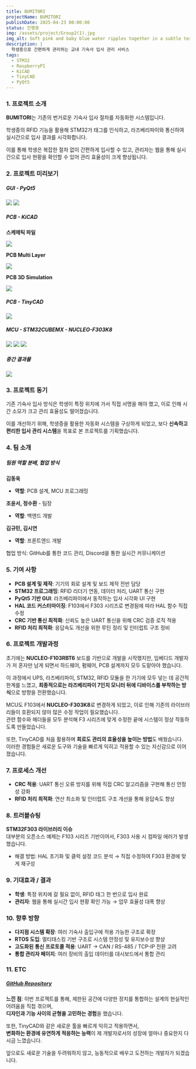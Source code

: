 ```yaml
---
title: BUMITORI
projectName: BUMITORI
publishDate: 2025-04-23 00:00:00
status: 진행중
img: /assets/project/Group2(1).jpg
img_alt: Soft pink and baby blue water ripples together in a subtle texture.
description: |
  학생증으로 간편하게 관리하는 교내 기숙사 입사 관리 서비스
tags:
  - STM32
  - RaspberryPI
  - KiCAD
  - TinyCAD
  - PyQt5
---
```


### 1. 프로젝트 소개


**BUMITORI**는 기존의 번거로운 기숙사 입사 절차를 자동화한 시스템입니다.  

학생증의 RFID 기능을 활용해 STM32가 태그를 인식하고, 라즈베리파이와 통신하여 실시간으로 입사 결과를 시각화합니다.

이를 통해 학생은 복잡한 절차 없이 간편하게 입사할 수 있고, 관리자는 웹을 통해 실시간으로 입사 현황을 확인할 수 있어 관리 효율성이 크게 향상됩니다.


### 2. 프로젝트 미리보기

##### GUI - PyQt5

<img src="/assets/project/BUMITORI/h.png">
<img src="/assets/project/BUMITORI/i.png">


##### PCB - KiCAD

**스케메틱 파일**

<img src="/assets/project/BUMITORI/e.png">

**PCB Multi Layer**

<img src="/assets/project/BUMITORI/f.png">

**PCB 3D Simulation**

<img src="/assets/project/BUMITORI/g.png">

##### PCB - TinyCAD

<img src="/assets/project/BUMITORI/d.png">

##### MCU - STM32CUBEMX - NUCLEO-F303K8

<img src="/assets/project/BUMITORI/a.png">
<img src="/assets/project/BUMITORI/b.png">
<img src="/assets/project/BUMITORI/c.png">


##### 중간 결과물

<img src="/assets/project/BUMITORI/j.png">


### 3. 프로젝트 동기

기존 기숙사 입사 방식은 학생이 특정 위치에 가서 직접 서명을 해야 했고, 이로 인해 시간 소모가 크고 관리 효율성도 떨어졌습니다.  

이를 개선하기 위해, 학생증을 활용한 자동화 시스템을 구상하게 되었고, 보다 **신속하고 편리한 입사 관리 시스템**을 목표로 본 프로젝트를 기획했습니다.


### 4. 팀 소개

##### 팀원 역할 분배, 협업 방식


**김동욱**
- **역할**: PCB 설계, MCU 프로그래밍

**조윤서, 정수환** - 팀장
- **역할**: 백엔드 개발

**김규민, 김시연**
- **역할**: 프론트엔드 개발

협업 방식: GitHub를 통한 코드 관리, Discord을 통한 실시간 커뮤니케이션

### 5. 기여 사항

- **PCB 설계 및 제작**: 기기의 회로 설계 및 보드 제작 전반 담당  
- **STM32 프로그래밍**: RFID 리더기 연동, 데이터 처리, UART 통신 구현  
- **PyQt5 기반 GUI**: 라즈베리파이에서 동작하는 입사 시각화 UI 구현  
- **HAL 코드 커스터마이징**: F103에서 F303 시리즈로 변경됨에 따라 HAL 함수 직접 수정  
- **CRC 기반 통신 최적화**: 신뢰도 높은 UART 통신을 위해 CRC 검증 로직 적용  
- **RFID 처리 최적화**: 응답속도 개선을 위한 루틴 정리 및 인터럽트 구조 정비


### 6. 프로젝트 개발과정
초기에는 **NUCLEO-F103RBT6** 보드를 기반으로 개발을 시작했지만, 임베디드 개발자가 저 혼자만 남게 되면서 하드웨어, 펌웨어, PCB 설계까지 모두 도맡아야 했습니다.

이 과정에서 UPS, 라즈베리파이, STM32, RFID 모듈을 한 기기에 모두 넣는 데 공간적 한계를 느꼈고, **최종적으로는 라즈베리파이 7인치 모니터 뒤에 디바이스를 부착하는 방식**으로 방향을 전환했습니다.

MCU도 F103에서 **NUCLEO-F303K8**로 변경하게 되었고, 이로 인해 기존의 라이브러리들이 호환되지 않아 많은 수정 작업이 필요했습니다.  
관련 함수와 헤더들을 모두 분석해 F3 시리즈에 맞게 수정한 끝에 시스템이 정상 작동하도록 만들었습니다.

또한, TinyCAD를 처음 활용하며 **회로도 관리의 효율성을 높이는 방법**도 배웠습니다.  
이러한 경험들은 새로운 도구와 기술을 빠르게 익히고 적용할 수 있는 자신감으로 이어졌습니다.

### 7. 프로세스 개선

- **CRC 적용**: UART 통신 오류 방지를 위해 직접 CRC 알고리즘을 구현해 통신 안정성 강화  
- **RFID 처리 최적화**: 연산 최소화 및 인터럽트 구조 개선을 통해 응답속도 향상

### 8. 트러블슈팅

**STM32F303 라이브러리 이슈**  
대부분의 오픈소스 예제는 F103 시리즈 기반이어서, F303 사용 시 컴파일 에러가 발생했습니다.

- 해결 방법: HAL 초기화 및 클럭 설정 코드 분석 → 직접 수정하여 F303 환경에 맞게 재구성

### 9. 기대효과 / 결과


- **학생**: 특정 위치에 갈 필요 없이, RFID 태그 한 번으로 입사 완료  
- **관리자**: 웹을 통해 실시간 입사 현황 확인 가능 → 업무 효율성 대폭 향상



### 10. 향후 방향

- **다지점 시스템 확장**: 여러 기숙사 출입구에 적용 가능한 구조로 확장  
- **RTOS 도입**: 멀티태스킹 기반 구조로 시스템 안정성 및 유지보수성 향상  
- **고도화된 통신 프로토콜 적용**: UART → CAN / RS-485 / TCP-IP 전환 고려  
- **통합 관리자 페이지**: 여러 장비의 출입 데이터를 대시보드에서 통합 관리

### 11. ETC

<a href="https://github.com/BUMITORI"><h5>GitHub Repository</h5></a>


**느낀 점**: 이번 프로젝트를 통해, 제한된 공간에 다양한 장치를 통합하는 설계의 현실적인 어려움을 직접 겪으며,  
**디자인과 기능 사이의 균형을 고민하는 경험**을 했습니다.

또한, TinyCAD와 같은 새로운 툴을 빠르게 익히고 적용하면서,  
**변화하는 환경에 유연하게 적응하는 능력**이 제 개발자로서의 성장에 얼마나 중요한지 다시금 느꼈습니다.

앞으로도 새로운 기술을 두려워하지 않고, 능동적으로 배우고 도전하는 개발자가 되겠습니다.